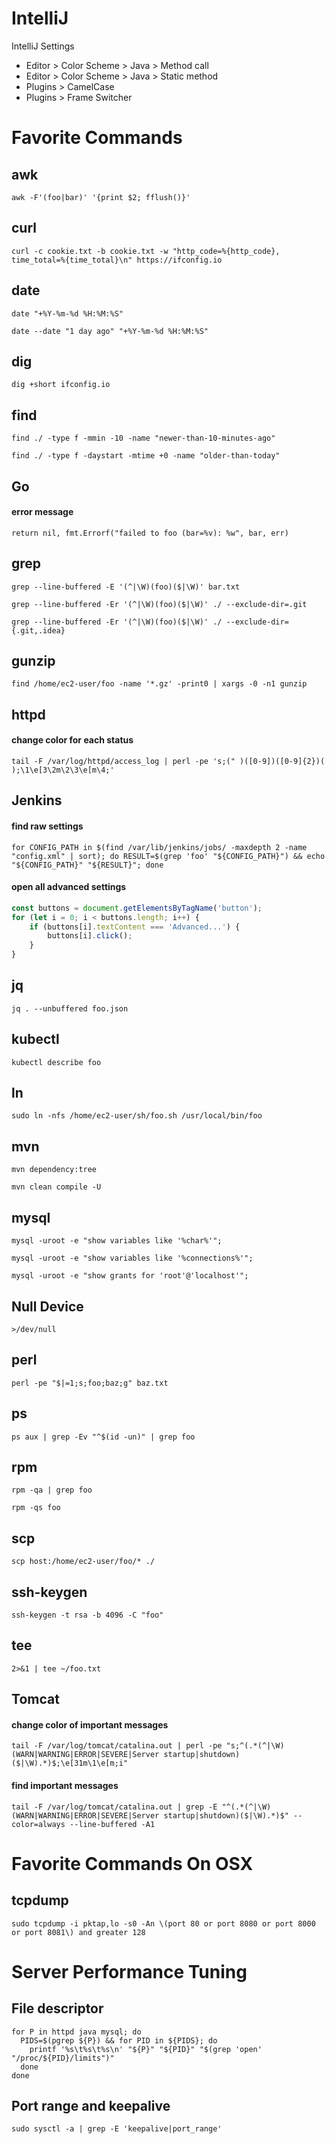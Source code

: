# IntelliJ

IntelliJ Settings

- Editor > Color Scheme > Java > Method call
- Editor > Color Scheme > Java > Static method
- Plugins > CamelCase
- Plugins > Frame Switcher

# Favorite Commands

## awk

```shell
awk -F'(foo|bar)' '{print $2; fflush()}'
```

## curl

```shell
curl -c cookie.txt -b cookie.txt -w "http_code=%{http_code}, time_total=%{time_total}\n" https://ifconfig.io
```

## date

```shell
date "+%Y-%m-%d %H:%M:%S"
```

```shell
date --date "1 day ago" "+%Y-%m-%d %H:%M:%S"
```

## dig

```shell
dig +short ifconfig.io
```

## find

```shell
find ./ -type f -mmin -10 -name "newer-than-10-minutes-ago"
```

```shell
find ./ -type f -daystart -mtime +0 -name "older-than-today"
```

## Go

#### error message

```shell
return nil, fmt.Errorf("failed to foo (bar=%v): %w", bar, err)
```

## grep

```shell
grep --line-buffered -E '(^|\W)(foo)($|\W)' bar.txt
```

```shell
grep --line-buffered -Er '(^|\W)(foo)($|\W)' ./ --exclude-dir=.git
```

```shell
grep --line-buffered -Er '(^|\W)(foo)($|\W)' ./ --exclude-dir={.git,.idea}
```

## gunzip

```shell
find /home/ec2-user/foo -name '*.gz' -print0 | xargs -0 -n1 gunzip
```

## httpd

#### change color for each status

```shell
tail -F /var/log/httpd/access_log | perl -pe 's;(" )([0-9])([0-9]{2})( );\1\e[3\2m\2\3\e[m\4;'
```

## Jenkins

#### find raw settings

```shell
for CONFIG_PATH in $(find /var/lib/jenkins/jobs/ -maxdepth 2 -name "config.xml" | sort); do RESULT=$(grep 'foo' "${CONFIG_PATH}") && echo "${CONFIG_PATH}" "${RESULT}"; done
```

#### open all advanced settings

```js
const buttons = document.getElementsByTagName('button');
for (let i = 0; i < buttons.length; i++) {
    if (buttons[i].textContent === 'Advanced...') {
        buttons[i].click();
    }
}
```

## jq

```shell
jq . --unbuffered foo.json
```

## kubectl

```shell
kubectl describe foo
```

## ln

```shell
sudo ln -nfs /home/ec2-user/sh/foo.sh /usr/local/bin/foo
```

## mvn

```shell
mvn dependency:tree
```

```shell
mvn clean compile -U
```

## mysql

```shell
mysql -uroot -e "show variables like '%char%'";
```

```shell
mysql -uroot -e "show variables like '%connections%'";
```

```shell
mysql -uroot -e "show grants for 'root'@'localhost'";
```

## Null Device

```shell
>/dev/null
```

## perl

```shell
perl -pe "$|=1;s;foo;baz;g" baz.txt
```

## ps

```shell
ps aux | grep -Ev "^$(id -un)" | grep foo
```

## rpm

```shell
rpm -qa | grep foo
```

```shell
rpm -qs foo
```

## scp

```shell
scp host:/home/ec2-user/foo/* ./
```

## ssh-keygen

```shell
ssh-keygen -t rsa -b 4096 -C "foo"
```

## tee

```shell
2>&1 | tee ~/foo.txt
```

## Tomcat

#### change color of important messages

```shell
tail -F /var/log/tomcat/catalina.out | perl -pe "s;^(.*(^|\W)(WARN|WARNING|ERROR|SEVERE|Server startup|shutdown)($|\W).*)$;\e[31m\1\e[m;i"
```

#### find important messages

```shell
tail -F /var/log/tomcat/catalina.out | grep -E "^(.*(^|\W)(WARN|WARNING|ERROR|SEVERE|Server startup|shutdown)($|\W).*)$" --color=always --line-buffered -A1
```

# Favorite Commands On OSX

## tcpdump

```shell
sudo tcpdump -i pktap,lo -s0 -An \(port 80 or port 8080 or port 8000 or port 8081\) and greater 128
```

# Server Performance Tuning

## File descriptor

```shell
for P in httpd java mysql; do
  PIDS=$(pgrep ${P}) && for PID in ${PIDS}; do
    printf '%s\t%s\t%s\n' "${P}" "${PID}" "$(grep 'open' "/proc/${PID}/limits")"
  done
done
```

## Port range and keepalive

```shell
sudo sysctl -a | grep -E 'keepalive|port_range'
```
